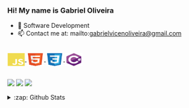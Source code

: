 ### Hi! My name is Gabriel Oliveira

- 🔭 Software Development
- 📫 Contact me at: mailto:gabrielvicenoliveira@gmail.com
<div align="center">
  <a href="https://github.com/GabrielVeneza">
</div>
  
  <div style="display: inline_block"><br>
  <img align="center" alt="Rafa-Js" height="30" width="40" src="https://raw.githubusercontent.com/devicons/devicon/master/icons/javascript/javascript-plain.svg">
  <img align="center" alt="Rafa-HTML" height="30" width="40" src="https://raw.githubusercontent.com/devicons/devicon/master/icons/html5/html5-original.svg">
  <img align="center" alt="Rafa-CSS" height="30" width="40" src="https://raw.githubusercontent.com/devicons/devicon/master/icons/css3/css3-original.svg">
  <img align="center" alt="Rafa-Csharp" height="30" width="40" src="https://raw.githubusercontent.com/devicons/devicon/master/icons/csharp/csharp-original.svg">
  
</div>

##
  
  <div> 
    
   <a href = "https://www.instagram.com/gabrielll_olive/?hl=pt-br"><img src="https://img.shields.io/badge/-Instagram-%23E4405F?style=for-the-badge&logo=instagram&logoColor=white" target="_blank"></a>
<a href="https://www.linkedin.com/in/gabrieloliveiraaa/" target="_blank"><img src="https://img.shields.io/badge/-LinkedIn-%230077B5?style=for-the-badge&logo=linkedin&logoColor=white" target="_blank"></a> 
  <a href = "mailto:gabrielvicenoliveira@gmail.com"><img src="https://img.shields.io/badge/-Gmail-%23333?style=for-the-badge&logo=gmail&logoColor=white" target="_blank"></a>
 
<details>
  <summary>:zap: Github Stats</summary>
  
  <br/>
  
  ![Gabriel Oliveira's GitHub Stats](https://github-readme-stats.vercel.app/api?username=GabrielVeneza&show_icons=true&theme=react&include_all_commits=true&count_private=true")
  ![Anurag's GitHub stats](https://github-readme-stats.vercel.app/api?GabrielVeneza=anuraghazra&show_icons=true&bg_color=#ffff)
  ![Top Langs](https://github-readme-stats.vercel.app/api/top-langs/?GabrielVeneza=anuraghazra&layout=compact)
 
 
</div>
